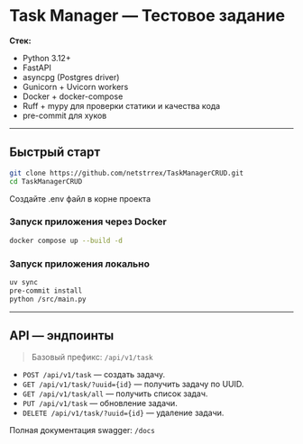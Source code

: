 # Task Manager — Тестовое задание

**Стек:**

* Python 3.12+
* FastAPI 
* asyncpg (Postgres driver)
* Gunicorn + Uvicorn workers
* Docker + docker-compose
* Ruff + mypy для проверки статики и качества кода
* pre-commit для хуков

---

## Быстрый старт

```bash
git clone https://github.com/netstrrex/TaskManagerCRUD.git
cd TaskManagerCRUD
```

Создайте .env файл в корне проекта

### Запуск приложения через Docker

```bash
docker compose up --build -d
```

### Запуск приложения локально

 ```bash
 uv sync
 pre-commit install
 python /src/main.py
 ```
---

## API — эндпоинты

> Базовый префикс: `/api/v1/task`

* `POST /api/v1/task` — создать задачу.
* `GET /api/v1/task/?uuid={id}` — получить задачу по UUID.
* `GET /api/v1/task/all` — получить список задач.
* `PUT /api/v1/task` — обновление задачи.
* `DELETE /api/v1/task/?uuid={id}` — удаление задачи.

Полная документация swagger: `/docs` 
